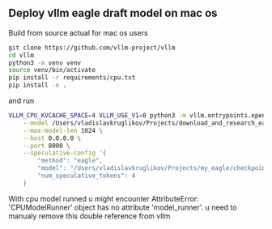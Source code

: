 ## Deploy vllm eagle draft model on mac os

Build from source actual for mac os users

```bash
git clone https://github.com/vllm-project/vllm
cd vllm
python3 -m venv venv
source venv/bin/activate
pip install -r requirements/cpu.txt
pip install -e . 
```

and run

```bash
VLLM_CPU_KVCACHE_SPACE=4 VLLM_USE_V1=0 python3 -m vllm.entrypoints.openai.api_server \
    --model /Users/vladislavkruglikov/Projects/download_and_research_eagle/llama2-7b-chat \
    --max-model-len 1024 \
    --host 0.0.0.0 \
    --port 8000 \
    --speculative-config '{
        "method": "eagle", 
        "model": "/Users/vladislavkruglikov/Projects/my_eagle/checkpoints/epoch_100", 
        "num_speculative_tokens": 4
    }
```

With cpu model runned u might encounter  AttributeError: 'CPUModelRunner' object has no attribute 'model_runner'. u need to manualy remove this double reference from vllm
